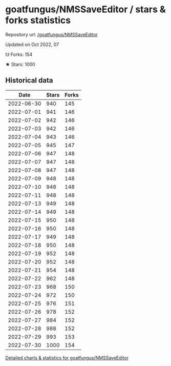 # goatfungus/NMSSaveEditor / stars & forks statistics

Repository url: [/goatfungus/NMSSaveEditor](https://github.com/goatfungus/NMSSaveEditor)

Updated on Oct 2022, 07

☋ Forks: 154

★ Stars: 1000

## Historical data
| Date | Stars | Forks |
|------|-------|-------|
| 2022-06-30 | 940 | 145 | 
| 2022-07-01 | 941 | 146 | 
| 2022-07-02 | 942 | 146 | 
| 2022-07-03 | 942 | 146 | 
| 2022-07-04 | 943 | 146 | 
| 2022-07-05 | 945 | 147 | 
| 2022-07-06 | 947 | 148 | 
| 2022-07-07 | 947 | 148 | 
| 2022-07-08 | 947 | 148 | 
| 2022-07-09 | 948 | 148 | 
| 2022-07-10 | 948 | 148 | 
| 2022-07-11 | 948 | 148 | 
| 2022-07-13 | 949 | 148 | 
| 2022-07-14 | 949 | 148 | 
| 2022-07-15 | 950 | 148 | 
| 2022-07-16 | 950 | 148 | 
| 2022-07-17 | 949 | 148 | 
| 2022-07-18 | 950 | 148 | 
| 2022-07-19 | 952 | 148 | 
| 2022-07-20 | 952 | 148 | 
| 2022-07-21 | 954 | 148 | 
| 2022-07-22 | 962 | 148 | 
| 2022-07-23 | 968 | 150 | 
| 2022-07-24 | 972 | 150 | 
| 2022-07-25 | 976 | 151 | 
| 2022-07-26 | 978 | 152 | 
| 2022-07-27 | 984 | 152 | 
| 2022-07-28 | 988 | 152 | 
| 2022-07-29 | 993 | 153 | 
| 2022-07-30 | 1000 | 154 | 


[Detailed charts & statistics for goatfungus/NMSSaveEditor](https://reviewgithub.com/rep/goatfungus/NMSSaveEditor)
